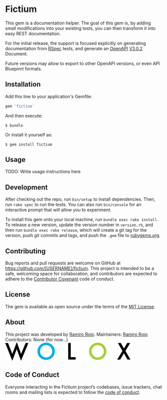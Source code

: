 # Fictium

This gem is a documentation helper. The goal of this gem is, by adding small modifications into your existing tests,
you can then transform it into easy REST documentation.

For the initial release, the support is focused explicitly on generating documentation from [RSpec](https://rspec.info/) tests, and generate an [OpenAPI](https://github.com/OAI/OpenAPI-Specification) [V3.0.2](https://github.com/OAI/OpenAPI-Specification/blob/master/versions/3.0.2.md) Document.

Future versions may allow to export to other OpenAPI versions, or even API Bluepinrt formats.

## Installation

Add this line to your application's Gemfile:

```ruby
gem 'fictium'
```

And then execute:

    $ bundle

Or install it yourself as:

    $ gem install fictium

## Usage

TODO: Write usage instructions here

## Development

After checking out the repo, run `bin/setup` to install dependencies. Then, run `rake spec` to run the tests. You can also run `bin/console` for an interactive prompt that will allow you to experiment.

To install this gem onto your local machine, run `bundle exec rake install`. To release a new version, update the version number in `version.rb`, and then run `bundle exec rake release`, which will create a git tag for the version, push git commits and tags, and push the `.gem` file to [rubygems.org](https://rubygems.org).

## Contributing

Bug reports and pull requests are welcome on GitHub at https://github.com/[USERNAME]/fictium. This project is intended to be a safe, welcoming space for collaboration, and contributors are expected to adhere to the [Contributor Covenant](http://contributor-covenant.org) code of conduct.

## License

The gem is available as open source under the terms of the [MIT License](https://opensource.org/licenses/MIT).


## About

This project was developed by [Ramiro Rojo](https://github.com/holywyvern).
Maintainers: [Ramiro Rojo](https://github.com/holywyvern)
Contributors: None (for now...)
![Wolox](https://raw.githubusercontent.com/Wolox/press-kit/master/logos/logo_banner.png)


## Code of Conduct

Everyone interacting in the Fictium project’s codebases, issue trackers, chat rooms and mailing lists is expected to follow the [code of conduct](https://github.com/[USERNAME]/fictium/blob/master/CODE_OF_CONDUCT.md).
